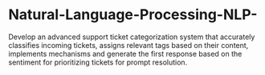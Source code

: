 # Natural-Language-Processing-NLP-
Develop an advanced support ticket categorization system that accurately classifies incoming tickets, assigns relevant tags based on their content, implements mechanisms and generate the first response based on the sentiment for prioritizing tickets for prompt resolution.
